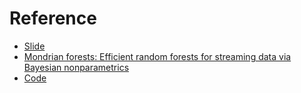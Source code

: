 # Reference

- [Slide](https://project.inria.fr/bnpsi/files/2015/07/balaji.pdf)
- [Mondrian forests: Efficient random forests for streaming data via Bayesian nonparametrics](http://videolectures.net/sahd2014_teh_mondrian_forests/)
- [Code](http://www.gatsby.ucl.ac.uk/~balaji/mondrianforest/)
